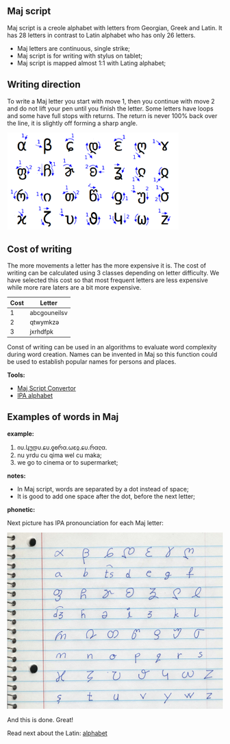 ## Maj script

Maj script is a creole alphabet with letters from Georgian, Greek and Latin. It has 28 letters in contrast to Latin alphabet who has only 26 letters. 

* Maj letters are continuous, single strike;
* Maj script is for writing with stylus on tablet;
* Maj script is mapped almost 1:1 with Lating alphabet;

## Writing direction

To write a Maj letter you start with move 1, then you continue with move 2 and do not lift your pen until you finish the letter. Some letters have loops and some have full stops with returns. The return is never 100% back over the line, it is slightly off forming a sharp angle.

<img src="maj-script.png" alt="Maj Script" width="400"></img>

## Cost of writing

The more movements a letter has the more expensive it is. The cost of writing can be calculated using 3 classes depending on letter difficulty. We have selected this cost so that most frequent letters are less expensive while more rare laters are a bit more expensive.

Cost |  Letter
-----|----------------------------
  1  |abcgouneilsv
  2  |qtwymkzə
  3  |jxrhdfpk

Const of writing can be used in an algorithms to evaluate word complexity during word creation. Names can be invented in Maj so this function could be used to establish popular names for persons and places.

**Tools:**  
  
* [Maj Script Convertor](https://lingojam.com/MajScript)
* [IPA alphabet](http://www.internationalphoneticalphabet.org/ipa-sounds/ipa-chart-with-sounds/)

## Examples of words in Maj

**example:**

1. იυ.կუდυ.ɕυ.ƍʚრα.ωɛჲ.ɕυ.რαჺα.
1. nu yrdu cu qima wel cu maka;
1. we go to cinema or to supermarket;

**notes:**

* In Maj script, words are separated by a dot instead of space; 
* It is good to add one space after the dot, before the next letter;

**phonetic:**

Next picture has IPA pronounciation for each Maj letter:

<img src="alphabet.jpg" alt="Maj Alphabet" width="600"></img>

And this is done. Great!

Read next about the Latin: [alphabet](alphabet.md)
